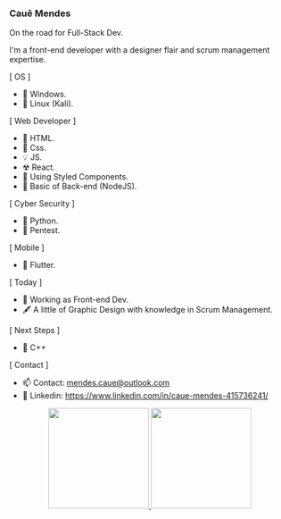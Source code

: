 ### Cauê Mendes

On the road for Full-Stack Dev.

I'm a front-end developer with a designer flair and scrum management expertise.

[ OS ]

- 🔳 Windows.
- 🐉 Linux (Kali).

[ Web Developer ]

- 🧱 HTML.
- 🎨 Css.
- 💡  JS.
- ☢ React.
- 💅 Using Styled Components.
- 📕 Basic of Back-end (NodeJS).

[ Cyber Security ]

- 🐍 Python.
- 🏴󠁴󠁷󠁰󠁥󠁮󠁿 Pentest.

[ Mobile ]

- 📱 Flutter.

[ Today ]

- 🔧 Working as Front-end Dev.
- 🖋️ A little of Graphic Design with knowledge in Scrum Management.

[ Next Steps ]

- 🎫 C++

[ Contact ]

- 📫 Contact:  mendes.caue@outlook.com
- 📑 Linkedin: https://www.linkedin.com/in/caue-mendes-415736241/



<div align="center">
  <a target="_blank" href="https://www.linkedin.com/in/caue-mendes-415736241/">
  <img height="180em" src="https://github-readme-stats.vercel.app/api?username=caue-mendes&show_icons=true&theme=aura&include_all_commits=true&count_private=true"/>
  <img height="180em" src="https://github-readme-stats.vercel.app/api/top-langs/?username=caue-mendes&layout=compact&langs_count=7&theme=aura"/>
</div>
